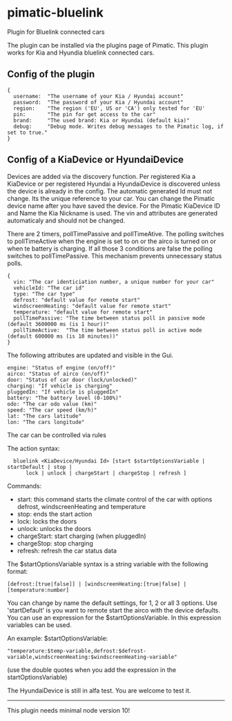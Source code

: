 # pimatic-bluelink
Plugin for Bluelink connected cars

The plugin can be installed via the plugins page of Pimatic.
This plugin works for Kia and Hyundia bluelink connected cars.

## Config of the plugin
```
{
  username:  "The username of your Kia / Hyundai account"
  password:  "The password of your Kia / Hyundai account"
  region:    "The region ('EU', US or 'CA') only tested for 'EU'
  pin:       "The pin for get access to the car"
  brand:     "The used brand: Kia or Hyundai (default kia)"
  debug:     "Debug mode. Writes debug messages to the Pimatic log, if set to true."
}
```

## Config of a KiaDevice or HyundaiDevice

Devices are added via the discovery function. Per registered Kia a KiaDevice or per registered Hyundai a HyundaiDevice is discovered unless the device is already in the config.
The automatic generated Id must not change. Its the unique reference to your car. You can change the Pimatic device name after you have saved the device. For the Pimatic KiaDevice ID and Name the Kia Nickname is used. The vin and attributes are generated automaticaly and should not be changed.

There are 2 timers, pollTimePassive and pollTimeAtive. The polling switches to pollTimeActive when the engine is set to on or the airco is turned on or when te battery is charging. If all those 3 conditions are false the polling switches to pollTimePassive. This mechanism prevents unnecessary status polls.

```
{
  vin: "The car identiciation number, a unique number for your car"
  vehicleId: "The car id"
  type: "The car type"
  defrost: "default value for remote start"
  windscreenHeating: "default value for remote start"
  temperature: "default value for remote start"
  pollTimePassive: "The time between status poll in passive mode (default 3600000 ms (is 1 hour))"
  pollTimeActive:  "The time between status poll in active mode (default 600000 ms (is 10 minutes))"
}
```

The following attributes are updated and visible in the Gui.

```
engine: "Status of engine (on/off)"
airco: "Status of airco (on/off)"
door: "Status of car door (lock/unlocked)"
charging: "If vehicle is charging"
pluggedIn: "If vehicle is pluggedIn"
battery: "The battery level (0-100%)"
odo: "The car odo value (km)"
speed: "The car speed (km/h)"
lat: "The cars latitude"
lon: "The cars longitude"
```

The car can be controlled via rules

The action syntax:
```
  bluelink <KiaDevice/Hyundai Id> [start $startOptionsVariable | startDefault | stop |
      lock | unlock | chargeStart | chargeStop | refresh ]
```
Commands:
- start: this command starts the climate control of the car with options defrost, windscreenHeating and temperature
- stop: ends the start action
- lock: locks the doors
- unlock: unlocks the doors
- chargeStart: start charging (when pluggedIn)
- chargeStop: stop charging
- refresh: refresh the car status data

The $startOptionsVariable syntax is a string variable with the following format:
```
[defrost:[true|false]] | [windscreenHeating:[true|false] | [temperature:number]
```
You can change by name the default settings, for 1, 2 or all 3 options.
Use 'startDefault' is you want to remote start the airco with the device defaults.
You can use an expression for the $startOptionsVariable. In this expression variables can be used.

An example: $startOptionsVariable: 
```
"temperature:$temp-variable,defrost:$defrost-variable,windscreenHeating:$windscreenHeating-variable"
```
(use the double quotes when you add the expression in the startOptionsVariable)

The HyundaiDevice is still in alfa test. You are welcome to test it.

----
This plugin needs minimal node version 10!
